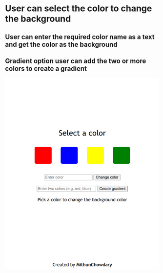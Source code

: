 # User can select the color to change the background

## User can enter the required color name as a text and get the color as the background

## Gradient option user can add the two or more colors to create a gradient

![alt text](image.png)
